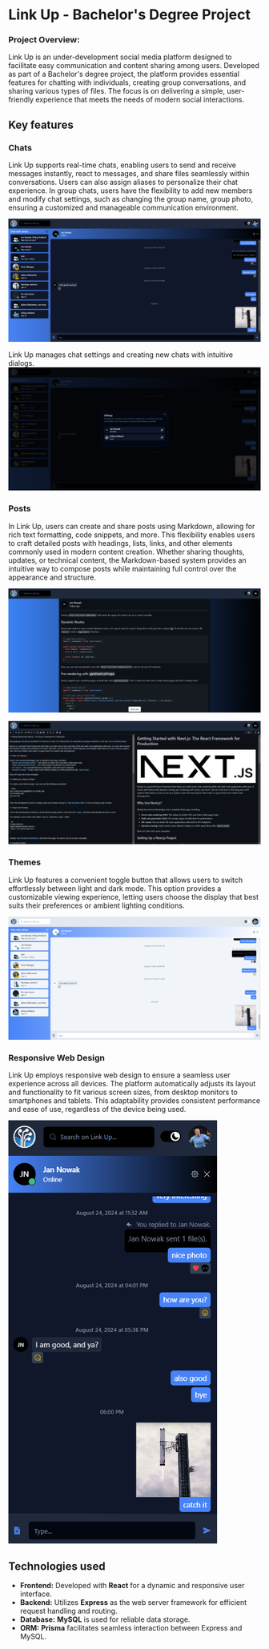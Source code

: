 # Link Up - Bachelor's Degree Project

### Project Overview:

Link Up is an under-development social media platform designed to facilitate easy communication and content sharing among users. Developed as part of a Bachelor's degree project, the platform provides essential features for chatting with individuals, creating group conversations, and sharing various types of files. The focus is on delivering a simple, user-friendly experience that meets the needs of modern social interactions.

## Key features

### Chats

Link Up supports real-time chats, enabling users to send and receive messages instantly, react to messages, and share files seamlessly within conversations. Users can also assign aliases to personalize their chat experience. In group chats, users have the flexibility to add new members and modify chat settings, such as changing the group name, group photo, ensuring a customized and manageable communication environment.

![](/docs/chat-dark.png)

Link Up manages chat settings and creating new chats with intuitive dialogs.
![](/docs/chat-dialog.png)

### Posts

In Link Up, users can create and share posts using Markdown, allowing for rich text formatting, code snippets, and more. This flexibility enables users to craft detailed posts with headings, lists, links, and other elements commonly used in modern content creation. Whether sharing thoughts, updates, or technical content, the Markdown-based system provides an intuitive way to compose posts while maintaining full control over the appearance and structure.

![](/docs/post.png)

![](/docs//post-editor.png)

### Themes

Link Up features a convenient toggle button that allows users to switch effortlessly between light and dark mode. This option provides a customizable viewing experience, letting users choose the display that best suits their preferences or ambient lighting conditions.

![](/docs/chat-light.png)

### Responsive Web Design

Link Up employs responsive web design to ensure a seamless user experience across all devices. The platform automatically adjusts its layout and functionality to fit various screen sizes, from desktop monitors to smartphones and tablets. This adaptability provides consistent performance and ease of use, regardless of the device being used.

![](/docs/chat-phone.png)

## Technologies used

- **Frontend:** Developed with **React** for a dynamic and responsive user interface.
- **Backend:** Utilizes **Express** as the web server framework for efficient request handling and routing.
- **Database:** **MySQL** is used for reliable data storage.
- **ORM:** **Prisma** facilitates seamless interaction between Express and MySQL.
